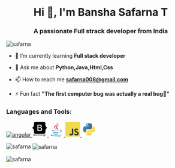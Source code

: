 <h1 align="center">Hi 👋, I'm Bansha Safarna T</h1>
<h3 align="center">A passionate Full strack developer from India</h3>

<p align="left"> <img src="https://komarev.com/ghpvc/?username=safarna&label=Profile%20views&color=0e75b6&style=flat" alt="safarna" /> </p>

- 🌱 I’m currently learning **Full stack developer**

- 💬 Ask me about **Python,Java,Html,Css**

- 📫 How to reach me **safarna008@gmail.com**

- ⚡ Fun fact **"The first computer bug was actually a real bug🐞"**

<p align="left">
</p>

<h3 align="left">Languages and Tools:</h3>
<p align="left"> <a href="https://angular.io" target="_blank" rel="noreferrer"> <img src="https://angular.io/assets/images/logos/angular/angular.svg" alt="angular" width="40" height="40"/> </a> <a href="https://getbootstrap.com" target="_blank" rel="noreferrer"> <img src="https://raw.githubusercontent.com/devicons/devicon/master/icons/bootstrap/bootstrap-plain-wordmark.svg" alt="bootstrap" width="40" height="40"/> </a> <a href="https://www.java.com" target="_blank" rel="noreferrer"> <img src="https://raw.githubusercontent.com/devicons/devicon/master/icons/java/java-original.svg" alt="java" width="40" height="40"/> </a> <a href="https://developer.mozilla.org/en-US/docs/Web/JavaScript" target="_blank" rel="noreferrer"> <img src="https://raw.githubusercontent.com/devicons/devicon/master/icons/javascript/javascript-original.svg" alt="javascript" width="40" height="40"/> </a> <a href="https://www.python.org" target="_blank" rel="noreferrer"> <img src="https://raw.githubusercontent.com/devicons/devicon/master/icons/python/python-original.svg" alt="python" width="40" height="40"/> </a> </p>

<p><img align="left" src="https://github-readme-stats.vercel.app/api/top-langs?username=safarna&show_icons=true&locale=en&layout=compact" alt="safarna" /></p>

<p>&nbsp;<img align="center" src="https://github-readme-stats.vercel.app/api?username=safarna&show_icons=true&locale=en" alt="safarna" /></p>

<p><img align="center" src="https://github-readme-streak-stats.herokuapp.com/?user=safarna&" alt="safarna" /></p>
